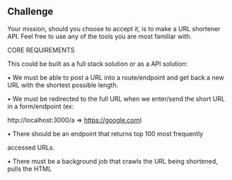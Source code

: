 ## Challenge


Your mission, should you choose to accept it, is to make a URL shortener API. Feel free to use any of the tools you are most familiar with.



CORE REQUIREMENTS


This could be built as a full stack solution or as a API solution:

• We must be able to post a URL into a route/endpoint and get back a new URL with the shortest possible length.


• We must be redirected to the full URL when we enter/send the short URL in a form/endpoint (ex:

http://localhost:3000/a => https://google.com)


• There should be an endpoint that returns top 100 most frequently

accessed URLs.


• There must be a background job that crawls the URL being shortened, pulls the HTML <title> tag from the website, and stores it.



• Display the title with the URL on the top 100 endpoint.


• There must be a README that explains how to set up the application and

the algorithm used for generating the URL shortcode.


NICE TO HAVE: 


Write a bot to populate your DB, and include it in the source code (optional)

Write Unit or Integration Tests


Hint:
To build the shortening algorithm, an optimal one, you can take a look at this thread.

## Author

Matheus Mendes de Morais Fraresso

## Installation

```bash
$ npm install
```

## Running the app

```bash
# development
$ npm run start

# watch mode
$ npm run start:dev

```

## Test

```bash
# unit tests
# will test the id to sort url function
$ npm run test

# e2e tests
# will test some HTTP calls
$ npm run test:e2e

# test coverage
$ npm run test:cov
```

## Seed

```bash
# seeds database with 100 urls
$ npm run seed
```

## License

# Nest is [MIT licensed](LICENSE).

## url_shortener

# description

API that shortens URL's

## usage

# First steps

1. install dependencies with npm i
2. seed database with npm run seed or execute the API with npm run start, the process will use the TCP port 3000

# Adding a URL

To add a URL, using a client like postman or insomnia, you can execute a POST method on the endpoint http://localhost:3000/routes, the post body has to have a long_url key with a valid URL to be persisted. ie:

POST -> http://localhost:3000/routes
Body-> {"long_url":"https://yahoo.com"}

Invalid urls are filtered by searching them with the fetch api, problematic urls will not be persisted

The response will return a object with a body and a message property, the body will contain the data persisted on the database and the message will contain the sortened url, for the example above we would have :

```json
{
  "body": {
    "long_url": "https://yahoo.com",
    "short_url": "1",
    "title": "",
    "counter": 0,
    "_id": "65888aba985e51019d45826c",
    "__v": 0
  },
  "message": "Shortened url : 1"
}
```

# Fetching short url

To fetch a sortened url, use the GET method with the endpoint http://localhost:3000/routes/:short_url with the :short_url being the url that you want to fetch. The APi will return an Object with a body containg the full route information, and a message detailing the original URL

The Above example have the fallowing result if fetched

```json
{
  "body": {
    "_id": "65888aba985e51019d45826c",
    "long_url": "https://yahoo.com",
    "short_url": "1",
    "title": "Yahoo | Mail, Weather, Search, Politics, News, Finance, Sports & Videos",
    "counter": 0,
    "__v": 0,
    "id": 1
  },
  "message": "The original URL is: https://yahoo.com"
}
```

# Top 100

To fetch the 100 most used requests, ypu can use the GET method with the endpoint http://localhost:3000/routes and will result in :

```json
[
  {
    "URL": "https://yahoo.com",
    "SHORT URL": "1",
    "USES": 15
  },
  {
    "URL": "https://www.gstatic.com",
    "SHORT URL": "A",
    "USES": 0
  },
  {
    "URL": "https://www.feedburner.com",
    "SHORT URL": "g",
    "USES": 0
  }...
]
```

## Information

# Background title job

Cron was used to schedule a job every 10 seconds fetching all routes from the database and urlMetadata was used to parse the web page and find it's title.

# Database

For this project I have choosen MongoDb with Mongoose ODM since it's easyer to deploy and has a nice interation with NestJs (https://docs.nestjs.com/techniques/mongodb), it also negates the need for migrations, making it easier for the end user (in this case you guys)

## The Solution

# The alphabet

This was a little hard to decide, I knew that the more characters existing in the alphabet the more efficient the shortener algorithm would be, so I thour about several solutions

1. ASCII table-> having 256 character alphabet, the ASCII table seemed a nice choice at the beggining. But the existence of several characters that would break the URL made this a bad choice for the task
2. HTTP url encode characters(https://www.w3schools.com/tags/ref_urlencode.ASP) -> Thisreference provided me with the most characters, but then found another problem that the ASCII sulutions would face too. Some characters could not be typed with normal keyboards, or needed some pretty convoluted shortcuts to be used. So also thinking about testing and user friendliness i stepped away from this solution
3. Normal [a-z] alphabet with, but implementing huffman compression. The problem with this solution is that for the compression to be worth it, I would have to use a less diverse alphabet, and the compression would compress only about 38% (https://web.stanford.edu/class/archive/cs/cs106b/cs106b.1176/assnFiles/assign6/huffman-encoding-supplement.pdf) of the string size. But since the options of encoding rise exponentially adding more characters, It would be more efficient to use a bigger alphabet (that would be more difficult to compress). The are some cases that the compression would be better, such as several equal characters back to back, but this cases are not common.
4. So the final alphabet chosen was all the characters that could be typed in a common western keyboard, using and nos using the SHIFT and AltGr functions, having the final character count being 97. With this alphabet we could store 96^n, n being the size of the short url, and the user would be able to fetch the urls without searching for characters online or breaking the url on search

# Url Shortener algorithm

After some time thinking about the problem, I realized that it was actually a base conversion problem, in this case a base 10 to a base 97. At first I implemented a naive method, using a for loop and concatenating the division reminder in a string with would be reversed at the end. This method is very known and it gives a performance of (N2²). Researching solutions online i fount this paper (https://members.loria.fr/PZimmermann/mca/mca-cup-0.5.9.pdf) that shows a mathematical solutionm to the base conversion problem, and promisses a performance around O(M(n)log n). This Algorithm implements a Divide and Conquer strategy, giving a recursive solution that is not quadratic in nature. With this imformation I implemented a similar solution, leaving behind only the 'find k such that B2k−2 ≤ A < B2k' functions that proved to not only not help much, but to be really buggy (at least in my attempts)

The algorithm will recursevelly divide the ID by the base, ultimatelly choosing a char from the possible digits when the recursion tree arives at its leaves and concatenating it in the final result, that does not need to be reversed.
